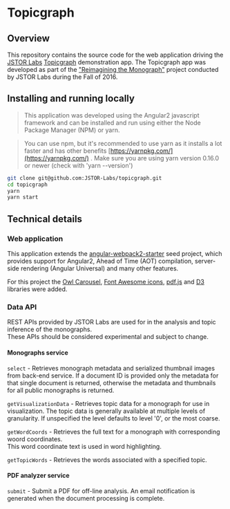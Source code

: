 # Topicgraph

## Overview

This repository contains the source code for the web application driving the
[JSTOR Labs](https://labs.jstor.org) [Topicgraph](https://labs.jstor.org/topicgraph) 
demonstration app.  The Topicgraph app was developed as part of the 
["Reimagining the Monograph"](https://labs.jstor.org/monographs) project conducted by
JSTOR Labs during the Fall of 2016.

## Installing and running locally

> This application was developed using the Angular2 javascript framework and can be installed
and run using either the Node Package Manager (NPM) or yarn.

> You can use npm, but it's recommended to use yarn as it installs a lot faster and has other benefits 
[https://yarnpkg.com/](https://yarnpkg.com/) . Make sure you are using yarn version 0.16.0 or newer (check with 'yarn --version')

```bash
git clone git@github.com:JSTOR-Labs/topicgraph.git
cd topicgraph
yarn
yarn start
```

## Technical details

### Web application

This application extends the [angular-webpack2-starter](https://github.com/qdouble/angular-webpack2-starter/blob/master/README.md) 
seed project, which provides support for Angular2, Ahead of Time (AOT) compilation, server-side rendering (Angular Universal) and 
many other features.

For this project the [Owl Carousel](http://www.owlcarousel.owlgraphic.com/), [Font Awesome icons](http://fontawesome.io/),
[pdf.js](https://www.npmjs.com/package/pdfjs-dist) and [D3](https://github.com/d3/d3/wiki) libraries were added.

### Data API

REST APIs provided by JSTOR Labs are used for in the analysis and topic inference of the monographs.  
These APIs should be considered experimental and subject to change.

#### Monographs service

`select` - Retrieves monograph metadata and serialized thumbnail images from back-end service.  If a 
document ID is provided only the metadata for that single document is returned, otherwise the 
metadata and thumbnails for all public monographs is returned.

`getVisualizationData` - Retrieves topic data for a monograph for use in visualization.  The topic data 
is generally available at multiple levels of granularity.  If unspecified the level defaults to level 
'0', or the most coarse.

`getWordCoords` - Retrieves the full text for a monograph with corresponding woord coordinates.  
This word coordinate text is used in word highlighting.

`getTopicWords` - Retrieves the words associated with a specified topic.

#### PDF analyzer service

`submit` - Submit a PDF for off-line analysis.  An email notification is generated when the 
document processing is complete.

